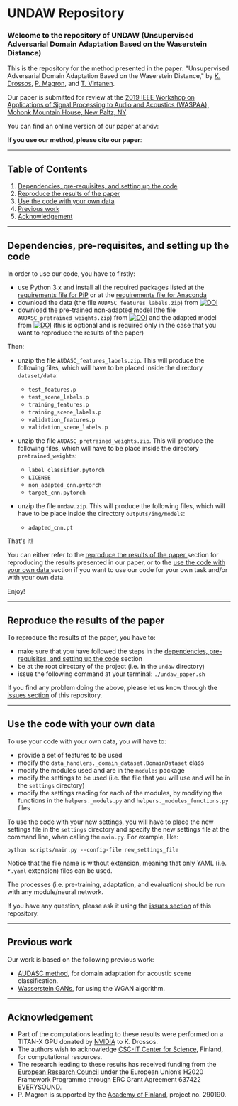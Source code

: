 # UNDAW Repository

### Welcome to the repository of UNDAW (Unsupervised Adversarial Domain Adaptation Based on the Waserstein Distance)

This is the repository for the method presented in the paper: 
"Unsupervised Adversarial Domain Adaptation Based on the Waserstein Distance," 
by [K.
Drossos](https://tutcris.tut.fi/portal/en/persons/konstantinos-drosos(b1070370-5156-4280-b354-6291618bb965).html), 
[P. Magron](http://www.cs.tut.fi/~magron/), and [T. Virtanen](http://www.cs.tut.fi/~tuomasv/). 

Our paper is submitted for review at the [2019 IEEE Workshop on Applications of Signal Processing to Audio 
and Acoustics (WASPAA), Mohonk Mountain House, New Paltz, NY](https://www.waspaa.com/). 

You can find an online version of our paper at arxiv:    

**If you use our method, please cite our paper**: 

---

## Table of Contents

1. [ Dependencies, pre-requisites, and setting up the code ](#dependencies-pre-requisites-and-setting-up-the-code)
2. [ Reproduce the results of the paper ](#reproduce-the-results-of-the-paper)
3. [ Use the code with your own data ](#use-the-code-with-your-own-data)
4. [ Previous work ](#previous-work)
5. [ Acknowledgement ](#acknowledgement)

---

## Dependencies, pre-requisites, and setting up the code
 
In order to use our code, you have to firstly:
 
* use Python 3.x and install all the required packages listed at the
[requirements file for PiP](https://github.com/dr-costas/undaw//blob/master/requirements.txt) or at the
[requirements file for Anaconda](https://github.com/dr-costas/undaw//blob/master/conda_requirements.txt) 
* download the data (the file ``AUDASC_features_labels.zip``) from 
[![DOI](https://zenodo.org/badge/DOI/10.5281/zenodo.1164585.svg)](https://zenodo.org/record/1401995#.W31Zaxx9iK4)
* download the pre-trained non-adapted model (the file ``AUDASC_pretrained_weights.zip``) from 
[![DOI](https://zenodo.org/badge/DOI/10.5281/zenodo.1164585.svg)](https://zenodo.org/record/1401995#.W31Zaxx9iK4) 
and the adapted model from 
[![DOI](https://zenodo.org/badge/DOI/10.5281/zenodo.2649151.svg)](https://doi.org/10.5281/zenodo.2649151)
 (this is optional and is required only in the case that you want to reproduce the 
results of the paper)

Then: 
* unzip the file ``AUDASC_features_labels.zip``. This will produce the following files, which
will have to be placed inside the directory ``dataset/data``: 
    * ``test_features.p``
    * ``test_scene_labels.p``
    * ``training_features.p``
    * ``training_scene_labels.p``
    * ``validation_features.p``
    * ``validation_scene_labels.p`` 
    
* unzip the file ``AUDASC_pretrained_weights.zip``. This will produce the following files, which
will have to be place inside the directory ``pretrained_weights``:
    *  ``label_classifier.pytorch``
    * ``LICENSE``
    * ``non_adapted_cnn.pytorch`` 
    * ``target_cnn.pytorch``
    
* unzip the file ``undaw.zip``. This will produce the following files, which
will have to be place inside the directory ``outputs/img/models``:
    * ``adapted_cnn.pt``

That's it! 

You can either refer to the 
[ reproduce the results of the paper ](#reproduce-the-results-of-the-paper) section for 
reproducing the results presented in our paper, or to the
[ use the code with your own data ](#use-the-code-with-your-own-data) section if you want to
use our code for your own task and/or with your own data. 

Enjoy! 

---

## Reproduce the results of the paper

To reproduce the results of the paper, you have to:
* make sure that you have followed the steps in the 
[dependencies, pre-requisites, and setting up the code](#dependencies-pre-requisites-and-setting-up-the-code)
section
* be at the root directory of the project (i.e. in the ``undaw`` directory)
* issue the following command at your terminal: ``./undaw_paper.sh``

If you find any problem doing the above, please let us know through the 
[issues section](https://github.com/dr-costas/undaw/issues) of this
repository. 

---

## Use the code with your own data

To use your code with your own data, you will have to:

* provide a set of features to be used
* modify the ``data_handlers._domain_dataset.DomainDataset`` class
* modify the modules used and are in the ``modules`` package
* modify the settings to be used (i.e. the file that you will use and 
will be in the ``settings`` directory)
* modify the settings reading for each of the modules, by modifying the
functions in the ``helpers._models.py`` and ``helpers._modules_functions.py``
files 

To use the code with your new settings, you will have to place the new settings 
file in the ``settings`` directory and specify the new settings file at the
command line, when calling the ``main.py``. For example, like: 

    python scripts/main.py --config-file new_settings_file

Notice that the file name is without extension, meaning that only YAML
(i.e. `*.yaml` extension) files can be used.  

The processes (i.e. pre-training, adaptation, and evaluation) should be run 
with any module/neural network. 

If you have any question, please ask it using the 
[issues section](https://github.com/dr-costas/undaw/issues) of this
repository.

---

## Previous work

Our work is based on the following previous work: 

* [AUDASC method](https://github.com/shayangharib/AUDASC), for domain adaptation for acoustic scene classification. 
* [Wasserstein GANs](https://github.com/martinarjovsky/WassersteinGAN), for using the WGAN algorithm.

--- 

## Acknowledgement

* Part of the computations leading to these results were performed on a TITAN-X GPU
donated by [NVIDIA](https://www.nvidia.com/en-us/) to K. Drossos. 
* The authors wish to acknowledge [CSC-IT Center for Science](https://www.csc.fi/), 
Finland, for computational resources. 
* The research leading to these results has received funding from the [European Research 
Council](https://erc.europa.eu/) under the European Union’s H2020 Framework Programme 
through ERC Grant Agreement 637422 EVERYSOUND. 
* P. Magron is supported by the [Academy of Finland](http://www.aka.fi/en), project no. 290190.
